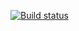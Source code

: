 [![Build status](https://ci.appveyor.com/api/projects/status/9gu6a47ddqd8jo6n?svg=true)](https://ci.appveyor.com/project/lunalexandra/jsa-unit-test)
